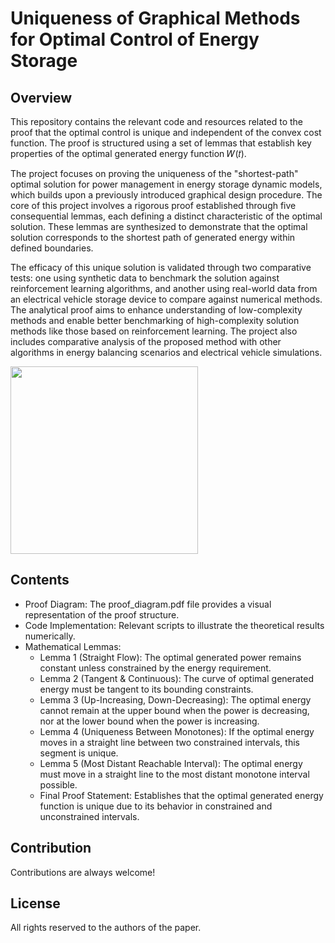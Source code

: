 # Uniqueness of Graphical Methods for Optimal Control of Energy Storage

## Overview

This repository contains the relevant code and resources related to the proof that the optimal control is unique and independent of the convex cost function. The proof is structured using a set of lemmas that establish key properties of the optimal generated energy function 𝑊(𝑡). 

The project focuses on proving the uniqueness of the "shortest-path" optimal solution for power management in energy storage dynamic models, which builds upon a previously introduced graphical design procedure. The core of this project involves a rigorous proof established through five consequential lemmas, each defining a distinct characteristic of the optimal solution. These lemmas are synthesized to demonstrate that the optimal solution corresponds to the shortest path of generated energy within defined boundaries.

The efficacy of this unique solution is validated through two comparative tests: one using synthetic data to benchmark the solution against reinforcement learning algorithms, and another using real-world data from an electrical vehicle storage device to compare against numerical methods. The analytical proof aims to enhance understanding of low-complexity methods and enable better benchmarking of high-complexity solution methods like those based on reinforcement learning. The project also includes comparative analysis of the proposed method with other algorithms in energy balancing scenarios and electrical vehicle simulations.

<img src="https://github.com/user-attachments/assets/71ffff5e-403c-47af-b927-14f1d0b94819" width="300" align="center">

## Contents

* Proof Diagram: The proof_diagram.pdf file provides a visual representation of the proof structure.
* Code Implementation: Relevant scripts to illustrate the theoretical results numerically.
* Mathematical Lemmas:
  * Lemma 1 (Straight Flow): The optimal generated power remains constant unless constrained by the energy requirement.
  * Lemma 2 (Tangent & Continuous): The curve of optimal generated energy must be tangent to its bounding constraints.
  * Lemma 3 (Up-Increasing, Down-Decreasing): The optimal energy cannot remain at the upper bound when the power is decreasing, nor at the lower bound when the power is increasing.
  * Lemma 4 (Uniqueness Between Monotones): If the optimal energy moves in a straight line between two constrained intervals, this segment is unique.
  * Lemma 5 (Most Distant Reachable Interval): The optimal energy must move in a straight line to the most distant monotone interval possible.
  * Final Proof Statement: Establishes that the optimal generated energy function is unique due to its behavior in constrained and unconstrained intervals.

## Contribution

Contributions are always welcome!

## License

All rights reserved to the authors of the paper.
